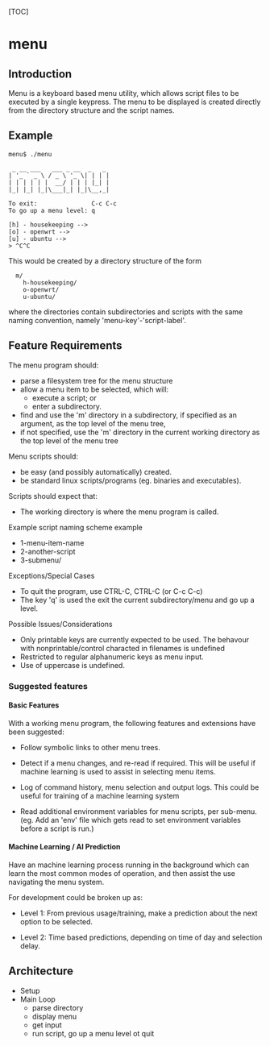 [TOC]
# menu

## Introduction

Menu is a keyboard based menu utility, which allows script files to be
executed by a single keypress. The menu to be displayed is created
directly from the directory structure and the script names.

## Example
```
menu$ ./menu

 _ __ ___   ___ _ __  _   _
| '_ ` _ \ / _ \ '_ \| | | |
| | | | | |  __/ | | | |_| |
|_| |_| |_|\___|_| |_|\__,_|

To exit:               C-c C-c
To go up a menu level: q

[h] - housekeeping -->
[o] - openwrt -->
[u] - ubuntu -->
> ^C^C
```

This would be created by a directory structure of the form
```
  m/
    h-housekeeping/
    o-openwrt/
    u-ubuntu/
```

where the directories contain subdirectories and scripts with the same
naming convention, namely 'menu-key'-'script-label'.

## Feature Requirements
The menu program should:
- parse a filesystem tree for the menu structure
- allow a menu item to be selected, which will:
    - execute a script; or
    - enter a subdirectory.
- find and use the 'm' directory in a subdirectory, if specified as
  an argument, as the top level of the menu tree,
- if not specified, use the 'm' directory in the current working
  directory as the top level of the menu tree

Menu scripts should:
- be easy (and possibly automatically) created.
- be standard linux scripts/programs (eg. binaries and
  executables).

Scripts should expect that:
- The working directory is where the menu program is called.

Example script naming scheme example
- 1-menu-item-name
- 2-another-script
- 3-submenu/

Exceptions/Special Cases
- To quit the program, use CTRL-C, CTRL-C (or C-c C-c)
- The key 'q' is used the exit the current subdirectory/menu and go
  up a level.

Possible Issues/Considerations
- Only printable keys are currently expected to be used. The behavour
  with nonprintable/control characted in filenames is undefined
- Restricted to regular alphanumeric keys as menu input.
- Use of uppercase is undefined.

### Suggested features
#### Basic Features

With a working menu program, the following features and extensions
have been suggested:

- Follow symbolic links to other menu trees.

- Detect if a menu changes, and re-read if required. This will be
  useful if machine learning is used to assist in selecting menu
  items.

- Log of command history, menu selection and output logs. This could
  be useful for training of a machine learning system

- Read additional environment variables for menu scripts, per
  sub-menu. (eg. Add an 'env' file which gets read to set environment
  variables before a script is run.)

#### Machine Learning / AI Prediction

Have an machine learning process running in the background which can
learn the most common modes of operation, and then assist the use
navigating the menu system.

For  development could be broken up as:
- Level 1: From previous usage/training, make a prediction about the next
  option to be selected.

- Level 2: Time based predictions, depending on time of day and
  selection delay.

## Architecture

- Setup
- Main Loop
  - parse directory
  - display menu
  - get input
  - run script, go up a menu level ot quit

